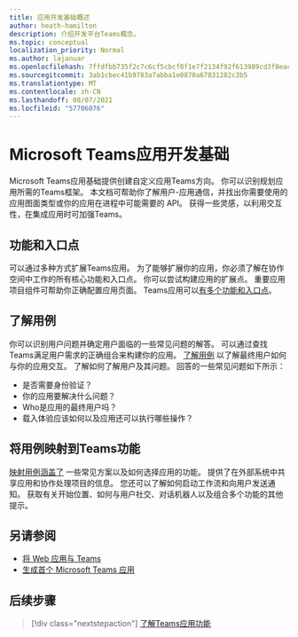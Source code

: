 ```yaml
---
title: 应用开发基础概述
author: heath-hamilton
description: 介绍开发平台Teams概念。
ms.topic: conceptual
localization_priority: Normal
ms.author: lajanuar
ms.openlocfilehash: 7ffdfbb735f2c7c6cf5cbcf0f1e7f2134f92f613989cd3f8eac84f22cd73543e
ms.sourcegitcommit: 3ab1cbec41b9783a7abba1e0870a67831282c3b5
ms.translationtype: MT
ms.contentlocale: zh-CN
ms.lasthandoff: 08/07/2021
ms.locfileid: "57706076"
---
```

# <a name="microsoft-teams-app-development-fundamentals"></a>Microsoft Teams应用开发基础

Microsoft Teams应用基础提供创建自定义应用Teams方向。 你可以识别规划应用所需的Teams框架。 本文档可帮助你了解用户-应用通信，并找出你需要使用的应用图面类型或你的应用在进程中可能需要的 API。 获得一些灵感，以利用交互性，在集成应用时可加强Teams。

## <a name="capabilities-and-entry-points"></a>功能和入口点

可以通过多种方式扩展Teams应用。 为了能够扩展你的应用，你必须了解在协作空间中工作的所有核心功能和入口点。 你可以尝试构建应用的扩展点。 重要应用项目组件可帮助你正确配置应用页面。 Teams应用可以[有多个功能和](../concepts/capabilities-overview.md)[入口点](../concepts/extensibility-points.md)。

## <a name="understand-your-use-cases"></a>了解用例

你可以识别用户问题并确定用户面临的一些常见问题的解答。 可以通过查找Teams满足用户需求的正确组合来构建你的应用。 [了解用例](../concepts/design/understand-use-cases.md) 以了解最终用户如何与你的应用交互。 了解如何了解用户及其问题。 回答的一些常见问题如下所示：

* 是否需要身份验证？
* 你的应用要解决什么问题？
* Who是应用的最终用户吗？
* 载入体验应该如何以及应用还可以执行哪些操作？

## <a name="map-your-use-cases-to-teams-app-capabilities"></a>将用例映射到Teams功能

[映射用例涵盖了](../concepts/design/map-use-cases.md) 一些常见方案以及如何选择应用的功能。 提供了在外部系统中共享应用和协作处理项目的信息。 您还可以了解如何启动工作流和向用户发送通知。 获取有关开始位置、如何与用户社交、对话机器人以及组合多个功能的其他提示。

## <a name="see-also"></a>另请参阅

* [将 Web 应用与 Teams](../samples/integrating-web-apps.md)
* [生成首个 Microsoft Teams 应用](../build-your-first-app/build-first-app-overview.md) 

## <a name="next-step"></a>后续步骤

> [!div class="nextstepaction"]
> [了解Teams应用功能](capabilities-overview.md)


